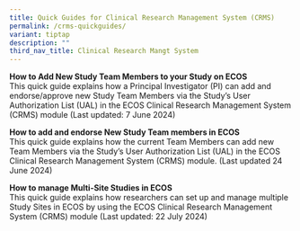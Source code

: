 ```yaml
---
title: Quick Guides for Clinical Research Management System (CRMS)
permalink: /crms-quickguides/
variant: tiptap
description: ""
third_nav_title: Clinical Research Mangt System
---
```

<p></p>
<p><strong>How to Add New Study Team Members to your Study on ECOS</strong>
<br>This quick guide explains how a Principal Investigator (PI) can add and
endorse/approve new Study Team Members via the Study’s User Authorization
List (UAL) in the ECOS Clinical Research Management System (CRMS) module
(Last updated: 7 June 2024)</p>
<p></p>
<p><strong>How to add and endorse New Study Team members in ECOS</strong>
<br>This quick guide explains how the current Team Members can add new Team
Members via the Study’s User Authorization List (UAL) in the ECOS Clinical
Research Management System (CRMS) module. (Last updated 24 June 2024)</p>
<p></p>
<p><strong>How to manage Multi-Site Studies in ECOS</strong>
<br>This quick guide explains how researchers can set up and manage multiple
Study Sites in ECOS by using the ECOS Clinical Research Management System
(CRMS) module (Last updated: 22 July 2024)</p>
<p></p>